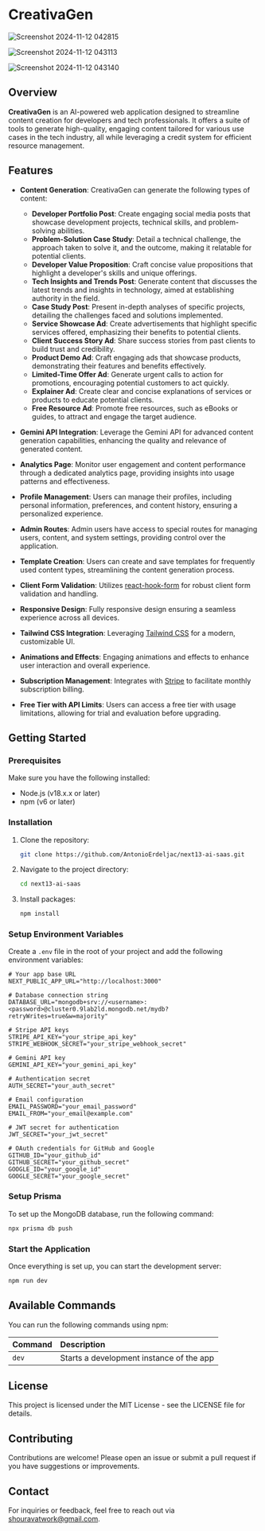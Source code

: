 # CreativaGen

![Screenshot 2024-11-12 042815](https://github.com/user-attachments/assets/fcc0aa8f-7e8a-4ade-9ab2-96b50fef086f)

![Screenshot 2024-11-12 043113](https://github.com/user-attachments/assets/3ebb33b9-5037-4146-8f63-c35674038afc)

![Screenshot 2024-11-12 043140](https://github.com/user-attachments/assets/cef1a50b-8632-4c5b-bee5-837a06550d80)


## Overview

**CreativaGen** is an AI-powered web application designed to streamline content creation for developers and tech professionals. It offers a suite of tools to generate high-quality, engaging content tailored for various use cases in the tech industry, all while leveraging a credit system for efficient resource management.

## Features

- **Content Generation**: CreativaGen can generate the following types of content:
  - **Developer Portfolio Post**: Create engaging social media posts that showcase development projects, technical skills, and problem-solving abilities.
  - **Problem-Solution Case Study**: Detail a technical challenge, the approach taken to solve it, and the outcome, making it relatable for potential clients.
  - **Developer Value Proposition**: Craft concise value propositions that highlight a developer's skills and unique offerings.
  - **Tech Insights and Trends Post**: Generate content that discusses the latest trends and insights in technology, aimed at establishing authority in the field.
  - **Case Study Post**: Present in-depth analyses of specific projects, detailing the challenges faced and solutions implemented.
  - **Service Showcase Ad**: Create advertisements that highlight specific services offered, emphasizing their benefits to potential clients.
  - **Client Success Story Ad**: Share success stories from past clients to build trust and credibility.
  - **Product Demo Ad**: Craft engaging ads that showcase products, demonstrating their features and benefits effectively.
  - **Limited-Time Offer Ad**: Generate urgent calls to action for promotions, encouraging potential customers to act quickly.
  - **Explainer Ad**: Create clear and concise explanations of services or products to educate potential clients.
  - **Free Resource Ad**: Promote free resources, such as eBooks or guides, to attract and engage the target audience.

- **Gemini API Integration**: Leverage the Gemini API for advanced content generation capabilities, enhancing the quality and relevance of generated content.

- **Analytics Page**: Monitor user engagement and content performance through a dedicated analytics page, providing insights into usage patterns and effectiveness.

- **Profile Management**: Users can manage their profiles, including personal information, preferences, and content history, ensuring a personalized experience.

- **Admin Routes**: Admin users have access to special routes for managing users, content, and system settings, providing control over the application.

- **Template Creation**: Users can create and save templates for frequently used content types, streamlining the content generation process.

- **Client Form Validation**: Utilizes [react-hook-form](https://react-hook-form.com/) for robust client form validation and handling.

- **Responsive Design**: Fully responsive design ensuring a seamless experience across all devices.

- **Tailwind CSS Integration**: Leveraging [Tailwind CSS](https://tailwindcss.com/) for a modern, customizable UI.

- **Animations and Effects**: Engaging animations and effects to enhance user interaction and overall experience.

- **Subscription Management**: Integrates with [Stripe](https://stripe.com/) to facilitate monthly subscription billing.

- **Free Tier with API Limits**: Users can access a free tier with usage limitations, allowing for trial and evaluation before upgrading.

## Getting Started

### Prerequisites

Make sure you have the following installed:

- Node.js (v18.x.x or later)
- npm (v6 or later)

### Installation

1. Clone the repository:
   ```bash
   git clone https://github.com/AntonioErdeljac/next13-ai-saas.git
   ```

2. Navigate to the project directory:
   ```bash
   cd next13-ai-saas
   ```

3. Install packages:
   ```bash
   npm install
   ```

### Setup Environment Variables

Create a `.env` file in the root of your project and add the following environment variables:

```env
# Your app base URL
NEXT_PUBLIC_APP_URL="http://localhost:3000"

# Database connection string
DATABASE_URL="mongodb+srv://<username>:<password>@cluster0.9lab2ld.mongodb.net/mydb?retryWrites=true&w=majority"

# Stripe API keys
STRIPE_API_KEY="your_stripe_api_key"
STRIPE_WEBHOOK_SECRET="your_stripe_webhook_secret"

# Gemini API key
GEMINI_API_KEY="your_gemini_api_key"

# Authentication secret
AUTH_SECRET="your_auth_secret"

# Email configuration
EMAIL_PASSWORD="your_email_password"
EMAIL_FROM="your_email@example.com"

# JWT secret for authentication
JWT_SECRET="your_jwt_secret"

# OAuth credentials for GitHub and Google
GITHUB_ID="your_github_id"
GITHUB_SECRET="your_github_secret"
GOOGLE_ID="your_google_id"
GOOGLE_SECRET="your_google_secret"
```

### Setup Prisma

To set up the MongoDB database, run the following command:

```bash
npx prisma db push
```

### Start the Application

Once everything is set up, you can start the development server:

```bash
npm run dev
```

## Available Commands

You can run the following commands using npm:

| Command | Description                              |
| :------ | :--------------------------------------- |
| `dev`   | Starts a development instance of the app |

## License

This project is licensed under the MIT License - see the LICENSE file for details.

## Contributing

Contributions are welcome! Please open an issue or submit a pull request if you have suggestions or improvements.

## Contact

For inquiries or feedback, feel free to reach out via shouravatwork@gmail.com.
